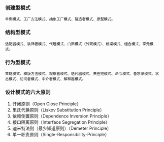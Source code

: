 ### 创建型模式

```
单例模式、工厂方法模式、抽象工厂模式、建造者模式、原型模式。
```

### 结构型模式

```
适配器模式、装饰者模式、代理模式、门面模式（外观模式）、桥梁模式、组合模式、享元模式。
```

### 行为型模式

```
策略模式、模版方法模式、观察者模式、迭代器模式、责任链模式、命令模式、备忘录模式、状态模式、访问者模式、中介者模式、解释器模式。
```

### 设计模式的六大原则 

1. 开闭原则（Open Close Principle）
2. 里氏代换原则（Liskov Substitution Principle）
3. 依赖倒置原则（Dependence Inversion Principle）
4. 接口隔离原则（Interface Segregation Principle）
5. 迪米特法则（最少知道原则）（Demeter Principle）
6. 单一职责原则（Single-Responsibility-Principle）
